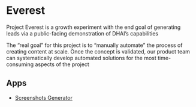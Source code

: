# Everest

Project Everest is a growth experiment with the end goal of generating leads via a public-facing demonstration of DHAI’s capabilities

The “real goal” for this project is to “manually automate” the process of creating content at scale. Once the concept is validated, our product team can systematically develop automated solutions for the most time-consuming aspects of the project


## Apps

- [Screenshots Generator](./screenshots_generator/README.md)

